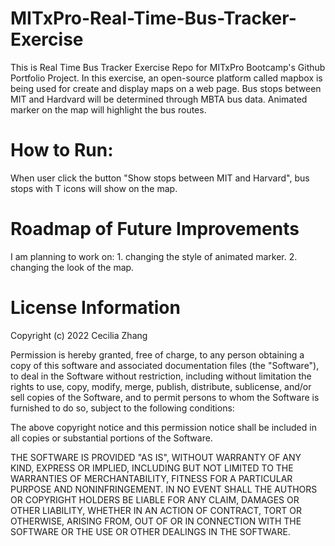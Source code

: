 # MITxPro-Real-Time-Bus-Tracker-Exercise
This is Real Time Bus Tracker Exercise Repo for MITxPro Bootcamp's Github Portfolio Project. In this exercise, an open-source platform called mapbox is being used for create and display maps on a web page. Bus stops between MIT and Hardvard will be determined through MBTA bus data. Animated marker on the map will highlight the bus routes.

# How to Run: 
When user click the button "Show stops between MIT and Harvard", bus stops with T icons will show on the map.

# Roadmap of Future Improvements 
I am planning to work on: 1. changing the style of animated marker. 2. changing the look of the map.

# License Information 
Copyright (c) 2022 Cecilia Zhang

Permission is hereby granted, free of charge, to any person obtaining a copy
of this software and associated documentation files (the "Software"), to deal
in the Software without restriction, including without limitation the rights
to use, copy, modify, merge, publish, distribute, sublicense, and/or sell
copies of the Software, and to permit persons to whom the Software is
furnished to do so, subject to the following conditions:

The above copyright notice and this permission notice shall be included in all
copies or substantial portions of the Software.

THE SOFTWARE IS PROVIDED "AS IS", WITHOUT WARRANTY OF ANY KIND, EXPRESS OR
IMPLIED, INCLUDING BUT NOT LIMITED TO THE WARRANTIES OF MERCHANTABILITY,
FITNESS FOR A PARTICULAR PURPOSE AND NONINFRINGEMENT. IN NO EVENT SHALL THE
AUTHORS OR COPYRIGHT HOLDERS BE LIABLE FOR ANY CLAIM, DAMAGES OR OTHER
LIABILITY, WHETHER IN AN ACTION OF CONTRACT, TORT OR OTHERWISE, ARISING FROM,
OUT OF OR IN CONNECTION WITH THE SOFTWARE OR THE USE OR OTHER DEALINGS IN THE
SOFTWARE.